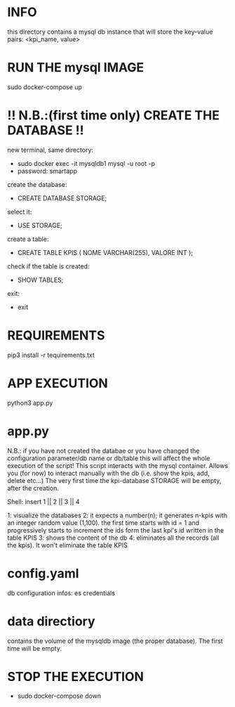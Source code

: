# INFO
this directory contains a mysql db instance that will store the key-value pairs: <kpi_name, value> 

# RUN THE mysql IMAGE
sudo docker-compose up 

# !! N.B.:(first time only) CREATE THE DATABASE !!

new terminal, same directory:

-   sudo docker exec -it mysqldb1 mysql -u root -p
-   password: smartapp

create the database:

-   CREATE DATABASE STORAGE;

select it:

-   USE STORAGE; 

create a table:

-   CREATE TABLE KPIS (
    NOME VARCHAR(255),
    VALORE INT
    );

check if the table is created:

-   SHOW TABLES;

exit:

-   exit


# REQUIREMENTS
pip3 install -r tequirements.txt

# APP EXECUTION
python3 app.py

# app.py
N.B.: if you have not created the databae or you have changed the configuration parameter/db name or db/table this will affect the whole execution of the script!
This script interacts with the mysql container.
Allows you (for now) to interact manually with the db (i.e. show the kpis, add, delete etc...)
The very first time the kpi-database STORAGE will be empty, after the creation.

Shell: insert 1 || 2 || 3 || 4

1: visualize the databases 
2: it expects a number(n); it generates n-kpis with an integer random value (1,100). the first time starts with id = 1 and progressively starts to increment the ids form the last kpi's id written in the table KPIS
3: shows the content of the db
4: eliminates all the records (all the kpis). It won't eliminate the table KPIS

# config.yaml
db configuration infos: es credentials
# data directiory
contains the volume of the mysqldb image (the proper database).
The first time will be empty.

# STOP THE EXECUTION 
- sudo docker-compose down